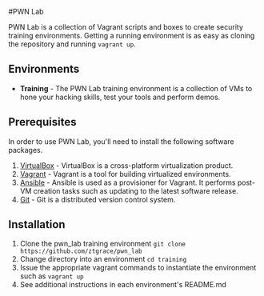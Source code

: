 #PWN Lab

PWN Lab is a collection of Vagrant scripts and boxes to create security training environments. Getting a running environment is as easy as cloning the repository and running `vagrant up`.

## Environments

* **Training** - The PWN Lab training environment is a collection of VMs to hone your hacking skills, test your tools and perform demos.

## Prerequisites

In order to use PWN Lab, you'll need to install the following software packages.

1. [VirtualBox](https://www.virtualbox.org/wiki/Downloads) - VirtualBox is a cross-platform virtualization product.
2. [Vagrant](https://www.vagrantup.com/) - Vagrant is a tool for building virtualized environments.
3. [Ansible](http://www.ansible.com/home) - Ansible is used as a provisioner for Vagrant. It performs post-VM creation tasks such as updating to the latest software release.
4. [Git](https://git-scm.com/) - Git is a distributed version control system.

## Installation

1. Clone the pwn_lab training environment `git clone https://github.com/ztgrace/pwn_lab`
2. Change directory into an environment `cd training`
3. Issue the appropriate vagrant commands to instantiate the environment such as `vagrant up`
4. See additional instructions in each environment's README.md